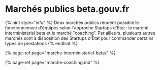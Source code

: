 # Marchés publics beta.gouv.fr

{% hint style="info" %}
Deux marchés publics rendent possible le fonctionnement d'équipes selon l'approche Startups d'Etat : le marché interministériel beta et le marché "coaching". Par ailleurs, plusieurs autres marchés sont à disposition des Startups d'Etat pour commander certains types de prestations
{% endhint %}

{% page-ref page="marche-interministeriel-beta/" %}

{% page-ref page="marche-coaching.md" %}



